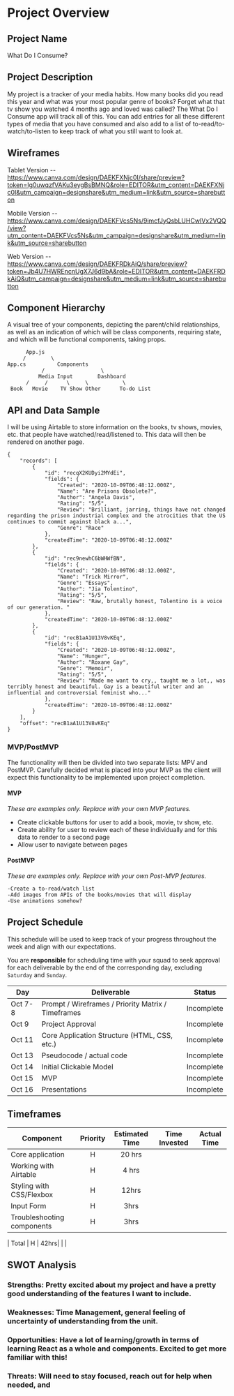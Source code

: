 # Project Overview

## Project Name

What Do I Consume?

## Project Description

My project is a tracker of your media habits. How many books did you read this year and what was your most popular genre of books? Forget what that tv show you watched 4 months ago and loved was called? The What Do I Consume app will track all of this. You can add entries for all these different types of media that you have consumed and also add to a list of to-read/to-watch/to-listen to keep track of what you still want to look at.

## Wireframes

Tablet Version -- https://www.canva.com/design/DAEKFXNjc0I/share/preview?token=Ig0uwqzfVAKu3eygBsBMNQ&role=EDITOR&utm_content=DAEKFXNjc0I&utm_campaign=designshare&utm_medium=link&utm_source=sharebutton


Mobile Version -- https://www.canva.com/design/DAEKFVcs5Ns/9imcfJyQsbLUHCwIVx2VQQ/view?utm_content=DAEKFVcs5Ns&utm_campaign=designshare&utm_medium=link&utm_source=sharebutton


Web Version -- https://www.canva.com/design/DAEKFRDkAiQ/share/preview?token=Jb4U7HWREncnUgX7J6d9bA&role=EDITOR&utm_content=DAEKFRDkAiQ&utm_campaign=designshare&utm_medium=link&utm_source=sharebutton

## Component Hierarchy
 A visual tree of your components, depicting the parent/child relationships, as well as an indication of which will be class components, requiring state, and which will be functional components, taking props.
 ```
       App.js
      /        \
App.cs          Components
            /                  \
           Media Input        Dashboard
       /     /      \     \           \
  Book   Movie    TV Show Other      To-do List   

```
## API and Data Sample
I will be using Airtable to store information on the books, tv shows, movies, etc. that people have watched/read/listened to. This data will then be rendered on another page.
```
{
    "records": [
        {
            "id": "recqX2KUDyi2MYdEi",
            "fields": {
                "Created": "2020-10-09T06:48:12.000Z",
                "Name": "Are Prisons Obsolete?",
                "Author": "Angela Davis",
                "Rating": "5/5",
                "Review": "Brilliant, jarring, things have not changed regarding the prison industrial complex and the atrocities that the US continues to commit against black a...",
                "Genre": "Race"
            },
            "createdTime": "2020-10-09T06:48:12.000Z"
        },
        {
            "id": "rec9newhC6bWHWfBN",
            "fields": {
                "Created": "2020-10-09T06:48:12.000Z",
                "Name": "Trick Mirror",
                "Genre": "Essays",
                "Author": "Jia Tolentino",
                "Rating": "5/5",
                "Review": "Raw, brutally honest, Tolentino is a voice of our generation. "
            },
            "createdTime": "2020-10-09T06:48:12.000Z"
        },
        {
            "id": "recB1aA1U13V8vKEq",
            "fields": {
                "Created": "2020-10-09T06:48:12.000Z",
                "Name": "Hunger",
                "Author": "Roxane Gay",
                "Genre": "Memoir",
                "Rating": "5/5",
                "Review": "Made me want to cry,, taught me a lot,, was terribly honest and beautiful. Gay is a beautiful writer and an influential and controversial feminist who..."
            },
            "createdTime": "2020-10-09T06:48:12.000Z"
        }
    ],
    "offset": "recB1aA1U13V8vKEq"
}
```
### MVP/PostMVP

The functionality will then be divided into two separate lists: MPV and PostMVP.  Carefully decided what is placed into your MVP as the client will expect this functionality to be implemented upon project completion.  

#### MVP 
*These are examples only. Replace with your own MVP features.*

- Create clickable buttons for user to add a book, movie, tv show, etc.
- Create ability for user to review each of these individually and for this data to render to a second page
- Allow user to navigate between pages 

#### PostMVP  
*These are examples only. Replace with your own Post-MVP features.*
```
-Create a to-read/watch list
-Add images from APIs of the books/movies that will display
-Use animations somehow?
```
## Project Schedule

This schedule will be used to keep track of your progress throughout the week and align with our expectations.  

You are **responsible** for scheduling time with your squad to seek approval for each deliverable by the end of the corresponding day, excluding `Saturday` and `Sunday`.

|  Day | Deliverable | Status
|---|---| ---|
|Oct 7-8| Prompt / Wireframes / Priority Matrix / Timeframes | Incomplete
|Oct 9| Project Approval | Incomplete
|Oct 11| Core Application Structure (HTML, CSS, etc.) | Incomplete
|Oct 13| Pseudocode / actual code | Incomplete
|Oct 14| Initial Clickable Model  | Incomplete
|Oct 15| MVP | Incomplete
|Oct 16| Presentations | Incomplete

## Timeframes

| Component | Priority | Estimated Time | Time Invested | Actual Time |
| --- | :---: |  :---: | :---: | :---: |
| Core application | H | 20 hrs| | |
| Working with Airtable | H | 4 hrs|  | |
| Styling with CSS/Flexbox | H | 12hrs|  |  |
| Input Form | H | 3hrs| |  |
| Troubleshooting components | H | 3hrs| |  |

| Total | H | 42hrs| | |

## SWOT Analysis

### Strengths: Pretty excited about my project and have a pretty good understanding of the features I want to include.

### Weaknesses: Time Management, general feeling of uncertainty of understanding from the unit.

### Opportunities: Have a lot of learning/growth in terms of learning React as a whole and components. Excited to get more familiar with this! 

### Threats: Will need to stay focused, reach out for help when needed, and 
